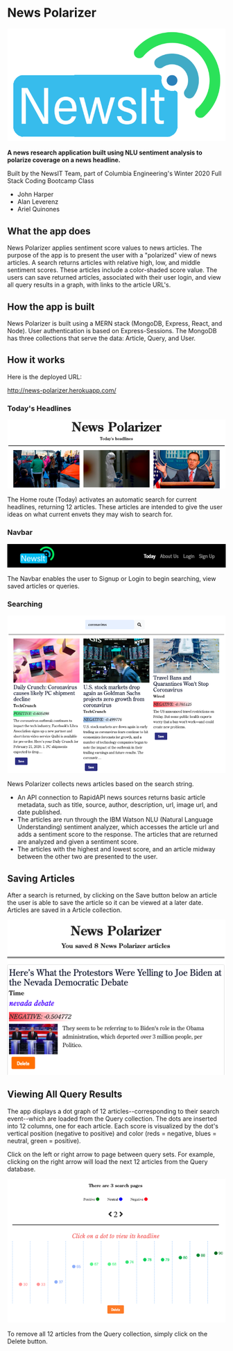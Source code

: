 # News Polarizer

![NewsIt](src/assets/images/newsit.png)

**A news research application built using NLU sentiment analysis to polarize coverage on a news headline.**

Built by the NewsIT Team, part of Columbia Engineering's Winter 2020 Full Stack Coding Bootcamp Class

* John Harper
* Alan Leverenz
* Ariel Quinones

## What the app does

News Polarizer applies sentiment score values to news articles. The purpose of the app is to present the user with a "polarized" view of news articles. A search returns articles with relative high, low, and middle sentiment scores. These articles include a color-shaded score value. The users can save returned articles, associated with their user login, and view all query results in a graph, with links to the article URL's.

## How the app is built

News Polarizer is built using a MERN stack (MongoDB, Express, React, and Node). User authentication is based on Express-Sessions. The MongoDB has three collections that serve the data: Article, Query, and User.

## How it works

Here is the deployed URL:

<http://news-polarizer.herokuapp.com/>

### Today's Headlines

![](src/assets/images/today_headlines.png)

The Home route (Today) activates an automatic search for current headlines, returning 12 articles. These articles are intended to give the user ideas on what current envets they may wish to search for.

### Navbar

![](src/assets/images/navbar.png)

The Navbar enables the user to Signup or Login to begin searching, view saved articles or queries. 

### Searching

![](src/assets/images/search_page.png)

News Polarizer collects news articles based on the search string.

* An API connection to RapidAPI news sources returns basic article metadata, such as title, source, author, description, url, image url, and date published.
* The articles are run through the IBM Watson NLU (Natural Language Understanding) sentiment analyzer, which accesses the article url and adds a sentiment score to the response. The articles that are returned are analyzed and given a sentiment score.
* The articles with the highest and lowest score, and an article midway between the other two are presented to the user.

## Saving Articles

After a search is returned, by clicking on the Save button below an article the user is able to save the article so it can be viewed at a later date. Articles are saved in a Article collection.

![](src/assets/images/saved_page.png)

## Viewing All Query Results

The app displays a dot graph of 12 articles--corresponding to their search event--which are loaded from the Query collection. The dots are inserted into 12 columns, one for each article. Each score is visualized by the dot's vertical position (negative to positive) and color (reds = negative, blues = neutral, green = positive).

Click on the left or right arrow to page between query sets. For example, clicking on the right arrow will load the next 12 articles from the Query database.

![](src/assets/images/visuals_page.png)

To remove all 12 articles from the Query collection, simply click on the Delete button.
